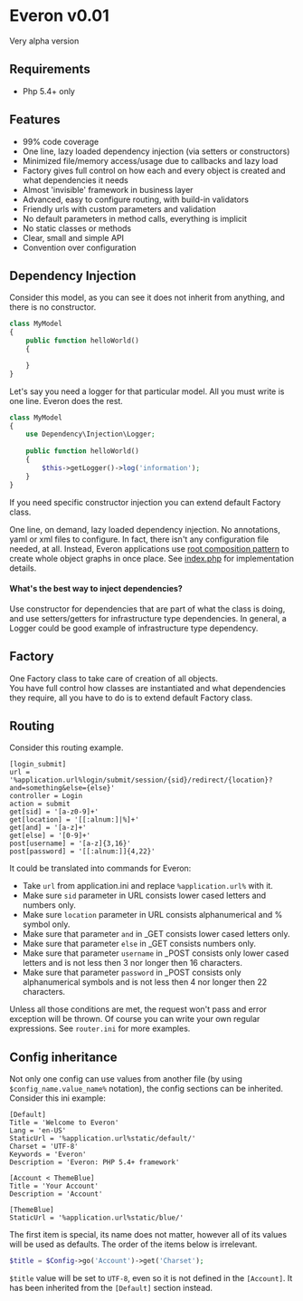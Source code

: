# Everon v0.01
Very alpha version

## Requirements
* Php 5.4+ only

## Features
* 99% code coverage
* One line, lazy loaded dependency injection (via setters or constructors)
* Minimized file/memory access/usage due to callbacks and lazy load
* Factory gives full control on how each and every object is created and what dependencies it needs
* Almost 'invisible' framework in business layer
* Advanced, easy to configure routing, with build-in validators  
* Friendly urls with custom parameters and validation
* No default parameters in method calls, everything is implicit
* No static classes or methods
* Clear, small and simple API
* Convention over configuration

## Dependency Injection
Consider this model, as you can see it does not inherit from anything, and there is no constructor.

```php
class MyModel
{
    public function helloWorld()
    {

    }    
}
```
    
Let's say you need a logger for that particular model. All you must write is one line. Everon does the rest.

```php
class MyModel
{
    use Dependency\Injection\Logger;
        
    public function helloWorld()
    {
        $this->getLogger()->log('information');
    }
}
```
If you need specific constructor injection you can extend default Factory class.
 
One line, on demand, lazy loaded dependency injection. No annotations, yaml or xml files to configure.
In fact, there isn't any configuration file needed, at all. 
Instead, Everon applications use [root composition pattern](http://blog.ploeh.dk/2011/07/28/CompositionRoot/) to create
whole object graphs in once place. See [index.php](https://github.com/oliwierptak/Everon/blob/master/Web/index.php)
for implementation details.

#### What's the best way to inject dependencies?
Use constructor for dependencies that are part of what the class is doing, and use setters/getters for infrastructure
type dependencies. In general, a Logger could be good example of infrastructure type dependency.


## Factory
One Factory class to take care of creation of all objects.   
You have full control how classes are instantiated and what dependencies they require,
all you have to do is to extend default Factory class.


## Routing
Consider this routing example.

    [login_submit]
    url = '%application.url%login/submit/session/{sid}/redirect/{location}?and=something&else={else}'
    controller = Login
    action = submit
    get[sid] = '[a-z0-9]+'
    get[location] = '[[:alnum:]|%]+'
    get[and] = '[a-z]+'
    get[else] = '[0-9]+'
    post[username] = '[a-z]{3,16}'
    post[password] = '[[:alnum:]]{4,22}'
    
It could be translated into commands for Everon:
* Take `url` from application.ini and replace `%application.url%` with it.
* Make sure `sid` parameter in URL consists lower cased letters and numbers only.
* Make sure `location` parameter in URL consists alphanumerical and % symbol only.
* Make sure that parameter `and` in _GET consists lower cased letters only.
* Make sure that parameter `else` in _GET consists numbers only.
* Make sure that parameter `username` in _POST consists only lower cased letters and is not less then 3 nor longer 
  then 16 characters.
* Make sure that parameter `password` in _POST consists only alphanumerical symbols and is not less then 4 nor longer
  then 22 characters.

Unless all those conditions are met, the request won't pass and error exception will be thrown.
Of course you can write your own regular expressions. See `router.ini` for more examples.

## Config inheritance
Not only one config can use values from another file (by using `$config_name.value_name%` notation), 
the config sections can be inherited. 
Consider this ini example:

    [Default]
    Title = 'Welcome to Everon'
    Lang = 'en-US'
    StaticUrl = '%application.url%static/default/'
    Charset = 'UTF-8'
    Keywords = 'Everon'
    Description = 'Everon: PHP 5.4+ framework'
    
    [Account < ThemeBlue]
    Title = 'Your Account'
    Description = 'Account'
    
    [ThemeBlue]
    StaticUrl = '%application.url%static/blue/'
    
The first item is special, its name does not matter, however all of its values will be used as defaults.
The order of the items below is irrelevant.

```php
$title = $Config->go('Account')->get('Charset');
```

`$title` value will be set to `UTF-8`, even so it is not defined in the `[Account]`.
It has been inherited from the `[Default]` section instead. 